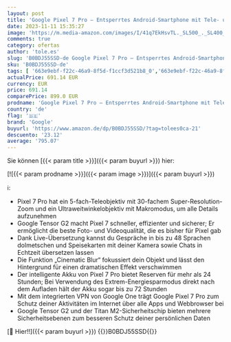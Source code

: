 ```yaml
---
layout: post
title: 'Google Pixel 7 Pro – Entsperrtes Android-Smartphone mit Tele- und Weitwinkelobjektiv – 128GB - Obsidian'
date: 2023-11-11 15:35:27
image: 'https://m.media-amazon.com/images/I/41q7EkHsvTL._SL500_._SL400_.jpg'
comments: true
category: ofertas
author: 'tole.es'
slug: 'B0BDJ55SSD-de Google Pixel 7 Pro – Entsperrtes Android-Smartphone mit...'
sku: 'B0BDJ55SSD-de'
tags: [ '663e9ebf-f22c-46a9-8f5d-f1ccf3d521b8_0','663e9ebf-f22c-46a9-8f5d-f1ccf3d521b8_1301','663e9ebf-f22c-46a9-8f5d-f1ccf3d521b8_3601','663e9ebf-f22c-46a9-8f5d-f1ccf3d521b8_5701','663e9ebf-f22c-46a9-8f5d-f1ccf3d521b8_6101','663e9ebf-f22c-46a9-8f5d-f1ccf3d521b8_6501','663e9ebf-f22c-46a9-8f5d-f1ccf3d521b8_7801','663e9ebf-f22c-46a9-8f5d-f1ccf3d521b8_8301','663e9ebf-f22c-46a9-8f5d-f1ccf3d521b8_866102','Arborist Merchandising Root','Elektronik & Foto','Freenetmobile Aktion','Google','Gratis Blau M SIM-Karte','Handys & Smartphones','Handys & Zubehör','IT-Zubehör','Pixel','Pixel 7, 7A and 7 Pro','Self Service','Simlockfreie Handys','Smartphones & Tables','Special Features Stores','Spring Sale','Stores','Verkaufen Sie Ihr Mobiltelefon','e26659c6-d1cd-45cb-800b-2f9b432b8572_0','e26659c6-d1cd-45cb-800b-2f9b432b8572_7201','google','🇩🇪', ]
actualPrice: 691.14 EUR
currency: EUR
price: 691.14
comparePrice: 899.0 EUR
prodname: 'Google Pixel 7 Pro – Entsperrtes Android-Smartphone mit Tele- und Weitwinkelobjektiv – 128GB - Obsidian'
country: 'de'
flag: '🇩🇪'
brand: 'Google'
buyurl: 'https://www.amazon.de/dp/B0BDJ55SSD/?tag=tolees0ca-21'
descuento: '23.12'
average: '795.07'
---
```


Sie können [{{< param title >}}]({{< param buyurl >}}) hier:

[![{{< param prodname >}}]({{< param image >}})]({{< param buyurl >}})

ℹ️:

- Pixel 7 Pro hat ein 5-fach-Teleobjektiv mit 30-fachem Super-Resolution-Zoom und ein Ultraweitwinkelobjektiv mit Makromodus, um alle Details aufzunehmen
- Google Tensor G2 macht Pixel 7 schneller, effizienter und sicherer; Er ermöglicht die beste Foto- und Videoqualität, die es bisher für Pixel gab
- Dank Live-Übersetzung kannst du Gespräche in bis zu 48 Sprachen dolmetschen und Speisekarten mit deiner Kamera sowie Chats in Echtzeit übersetzen lassen
- Die Funktion „Cinematic Blur“ fokussiert dein Objekt und lässt den Hintergrund für einen dramatischen Effekt verschwimmen
- Der intelligente Akku von Pixel 7 Pro bietet Reserven für mehr als 24 Stunden; Bei Verwendung des Extrem-Energiesparmodus direkt nach dem Aufladen hält der Akku sogar bis zu 72 Stunden
- Mit dem integrierten VPN von Google One trägt Google Pixel 7 Pro zum Schutz deiner Aktivitäten im Internet über alle Apps und Webbrowser bei
- Google Tensor G2 und der Titan M2-Sicherheitschip bieten mehrere Sicherheitsebenen zum besseren Schutz deiner persönlichen Daten

[🛒 Hier!!]({{< param buyurl >}})
{{<world>}}B0BDJ55SSD{{</world>}}
